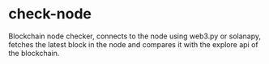# check-node
Blockchain node checker, connects to the node using web3.py or solanapy, fetches the latest block in the node and compares it with the explore api of the blockchain.

